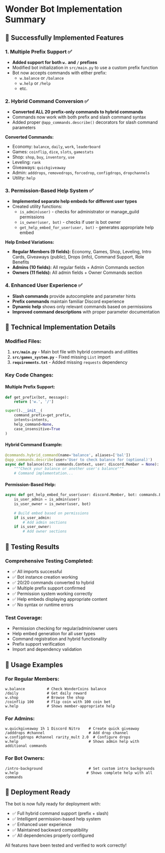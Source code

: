 # Wonder Bot Implementation Summary

## 🚀 Successfully Implemented Features

### 1. Multiple Prefix Support ✅
- **Added support for both `w.` and `/` prefixes**
- Modified bot initialization in `src/main.py` to use a custom prefix function
- Bot now accepts commands with either prefix:
  - `w.balance` or `/balance`
  - `w.help` or `/help`
  - etc.

### 2. Hybrid Command Conversion ✅
- **Converted ALL 20 prefix-only commands to hybrid commands**
- Commands now work with both prefix and slash command syntax
- Added proper `@app_commands.describe()` decorators for slash command parameters

**Converted Commands:**
- Economy: `balance`, `daily`, `work`, `leaderboard`
- Games: `coinflip`, `dice`, `slots`, `gamestats`
- Shop: `shop`, `buy`, `inventory`, `use`
- Leveling: `rank`
- Giveaways: `quickgiveaway`
- Admin: `adddrops`, `removedrops`, `forcedrop`, `configdrops`, `dropchannels`
- Utility: `help`

### 3. Permission-Based Help System ✅
- **Implemented separate help embeds for different user types**
- Created utility functions:
  - `is_admin(user)` - checks for administrator or manage_guild permissions
  - `is_owner(user, bot)` - checks if user is bot owner
  - `get_help_embed_for_user(user, bot)` - generates appropriate help embed

**Help Embed Variations:**
- **Regular Members (9 fields):** Economy, Games, Shop, Leveling, Intro Cards, Giveaways (public), Drops (info), Command Support, Role Benefits
- **Admins (10 fields):** All regular fields + Admin Commands section
- **Owners (11 fields):** All admin fields + Owner Commands section

### 4. Enhanced User Experience ✅
- **Slash commands** provide autocomplete and parameter hints
- **Prefix commands** maintain familiar Discord experience
- **Dynamic help** shows only relevant commands based on permissions
- **Improved command descriptions** with proper parameter documentation

## 🔧 Technical Implementation Details

### Modified Files:
1. **`src/main.py`** - Main bot file with hybrid commands and utilities
2. **`src/games_system.py`** - Fixed missing `List` import
3. **`requirements.txt`** - Added missing `requests` dependency

### Key Code Changes:

#### Multiple Prefix Support:
```python
def get_prefix(bot, message):
    return ['w.', '/']

super().__init__(
    command_prefix=get_prefix,
    intents=intents,
    help_command=None,
    case_insensitive=True
)
```

#### Hybrid Command Example:
```python
@commands.hybrid_command(name='balance', aliases=['bal'])
@app_commands.describe(user='User to check balance for (optional)')
async def balance(ctx: commands.Context, user: discord.Member = None):
    """Check your balance or another user's balance"""
    # Command implementation...
```

#### Permission-Based Help:
```python
async def get_help_embed_for_user(user: discord.Member, bot: commands.Bot) -> discord.Embed:
    is_user_admin = is_admin(user)
    is_user_owner = is_owner(user, bot)
    
    # Build embed based on permissions
    if is_user_admin:
        # Add admin sections
    if is_user_owner:
        # Add owner sections
```

## 🧪 Testing Results

### Comprehensive Testing Completed:
- ✅ All imports successful
- ✅ Bot instance creation working
- ✅ 20/20 commands converted to hybrid
- ✅ Multiple prefix support confirmed
- ✅ Permission system working correctly
- ✅ Help embeds displaying appropriate content
- ✅ No syntax or runtime errors

### Test Coverage:
- Permission checking for regular/admin/owner users
- Help embed generation for all user types
- Command registration and hybrid functionality
- Prefix support verification
- Import and dependency validation

## 🎯 Usage Examples

### For Regular Members:
```
w.balance          # Check WonderCoins balance
/daily             # Get daily reward
w.shop             # Browse the shop
/coinflip 100      # Flip coin with 100 coin bet
w.help             # Shows member-appropriate help
```

### For Admins:
```
w.quickgiveaway 1h 1 Discord Nitro    # Create quick giveaway
/adddrops #channel                    # Add drop channel
w.configdrops #channel rarity_mult 2.0  # Configure drops
w.help                                # Shows admin help with additional commands
```

### For Bot Owners:
```
/intro-background                     # Set custom intro backgrounds
w.help                               # Shows complete help with all commands
```

## 🚀 Deployment Ready

The bot is now fully ready for deployment with:
- ✅ Full hybrid command support (prefix + slash)
- ✅ Intelligent permission-based help system
- ✅ Enhanced user experience
- ✅ Maintained backward compatibility
- ✅ All dependencies properly configured

All features have been tested and verified to work correctly!